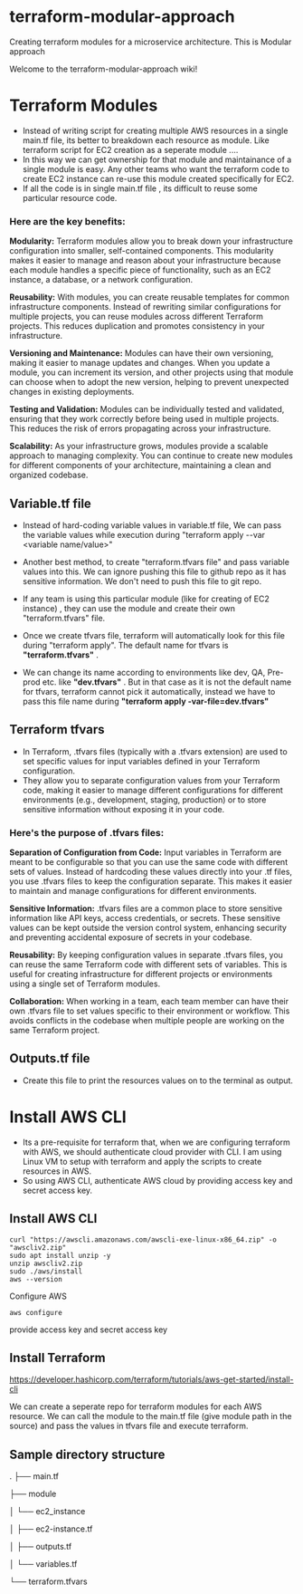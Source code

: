 # terraform-modular-approach
Creating terraform modules for a microservice architecture. This is Modular approach

Welcome to the terraform-modular-approach wiki!

# Terraform Modules

* Instead of writing script for creating multiple AWS resources in a single main.tf file, its better to breakdown each resource as module. Like terraform script for EC2 creation as a seperate module .... 
* In this way we can get ownership for that module and maintainance of a single module is easy.  Any other teams who want the terraform code to create EC2 instance can re-use this module created specifically for EC2. 
* If all the code is in single main.tf file , its difficult to reuse some particular resource code. 
 
### Here are the key benefits:


**Modularity:** Terraform modules allow you to break down your infrastructure configuration into smaller, self-contained components. This modularity makes it easier to manage and reason about your infrastructure because each module handles a specific piece of functionality, such as an EC2 instance, a database, or a network configuration.

**Reusability:** With modules, you can create reusable templates for common infrastructure components. Instead of rewriting similar configurations for multiple projects, you can reuse modules across different Terraform projects. This reduces duplication and promotes consistency in your infrastructure.


**Versioning and Maintenance:** Modules can have their own versioning, making it easier to manage updates and changes. When you update a module, you can increment its version, and other projects using that module can choose when to adopt the new version, helping to prevent unexpected changes in existing deployments.

**Testing and Validation:** Modules can be individually tested and validated, ensuring that they work correctly before being used in multiple projects. This reduces the risk of errors propagating across your infrastructure.

**Scalability:** As your infrastructure grows, modules provide a scalable approach to managing complexity. You can continue to create new modules for different components of your architecture, maintaining a clean and organized codebase.

## Variable.tf file

* Instead of hard-coding variable values in variable.tf file, We can pass the variable values while execution during "terraform apply --var <variable name/value>" 

* Another best method, to create "terraform.tfvars file" and pass variable values into this. We can ignore pushing this file to github repo as it has sensitive information. We don't need to push this file to git repo. 
* If any team is using this particular module (like for creating of EC2 instance) , they can use the module and create their own "terraform.tfvars" file.
* Once we create tfvars file, terraform will automatically look for this file during "terraform apply". The default name for tfvars is **"terraform.tfvars"** .
* We can change its name according to environments like dev, QA, Pre-prod etc. like **"dev.tfvars"** . But in that case as it is not the default name for tfvars, terraform cannot pick it automatically, instead we have to pass this file name during **"terraform apply -var-file=dev.tfvars"**


## Terraform tfvars
* In Terraform, .tfvars files (typically with a .tfvars extension) are used to set specific values for input variables defined in your Terraform configuration.
* They allow you to separate configuration values from your Terraform code, making it easier to manage different configurations for different environments (e.g., development, staging, production) or to store sensitive information without exposing it in your code.

### Here's the purpose of .tfvars files:

**Separation of Configuration from Code:** Input variables in Terraform are meant to be configurable so that you can use the same code with different sets of values. Instead of hardcoding these values directly into your .tf files, you use .tfvars files to keep the configuration separate. This makes it easier to maintain and manage configurations for different environments.

**Sensitive Information:** .tfvars files are a common place to store sensitive information like API keys, access credentials, or secrets. These sensitive values can be kept outside the version control system, enhancing security and preventing accidental exposure of secrets in your codebase.

**Reusability:** By keeping configuration values in separate .tfvars files, you can reuse the same Terraform code with different sets of variables. This is useful for creating infrastructure for different projects or environments using a single set of Terraform modules.

**Collaboration:** When working in a team, each team member can have their own .tfvars file to set values specific to their environment or workflow. This avoids conflicts in the codebase when multiple people are working on the same Terraform project.

## Outputs.tf file
* Create this file to print the resources values on to the terminal as output. 


# Install AWS CLI

* Its a pre-requisite for terraform that, when we are configuring terraform with AWS, we should authenticate cloud provider with CLI. I am using Linux VM to setup with terraform and apply the scripts to create resources in AWS.
* So using AWS CLI, authenticate AWS cloud by providing access key and secret access key.

## Install AWS CLI
```
curl "https://awscli.amazonaws.com/awscli-exe-linux-x86_64.zip" -o "awscliv2.zip"
sudo apt install unzip -y
unzip awscliv2.zip
sudo ./aws/install
aws --version
```

Configure AWS
```
aws configure
```
provide access key and secret access key


## Install Terraform

https://developer.hashicorp.com/terraform/tutorials/aws-get-started/install-cli


We can create a seperate repo for terraform modules for each AWS resource. We can call the module to the main.tf file (give module path in the source) and pass the values in tfvars file and execute terraform. 

## Sample directory structure
.
├── main.tf

├── module

│   └── ec2_instance

│       ├── ec2-instance.tf

│       ├── outputs.tf

│       └── variables.tf

└── terraform.tfvars













